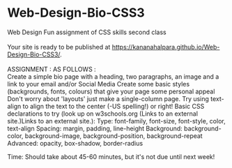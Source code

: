 # Web-Design-Bio-CSS3
Web Design Fun assignment of CSS skills second class
<br><br>
Your site is ready to be published at https://kananahalpara.github.io/Web-Design-Bio-CSS3/.
<br><br>
ASSIGNMENT : AS FOLLOWS : 
<br>
Create a simple bio page with a heading, two paragraphs, an image and a link to your email and/or Social Media
 Create some basic styles (backgrounds, fonts, colours) that give your page some personal appeal
Don't worry about 'layouts' just make a single-column page. Try using text-align to align the text to the center (-US spelling!) or right!
Basic CSS declarations to try (look up on w3schools.org (Links to an external site.)Links to an external site.):
Type: font-family, font-size, font-style, color, text-align
Spacing: margin, padding, line-height
Background: background-color, background-image, background-position, background-repeat
Advanced: opacity, box-shadow, border-radius

Time: Should take about 45-60 minutes, but it's not due until next week!

